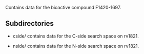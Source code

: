 Contains data for the bioactive compound F1420-1697.

## Subdirectories

- cside/ contains data for the C-side search space on rv1821.

- nside/ contains data for the N-side search space on rv1821.

